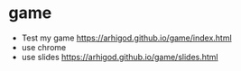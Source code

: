 # game

* Test my game https://arhigod.github.io/game/index.html
* use chrome
* use slides https://arhigod.github.io/game/slides.html
